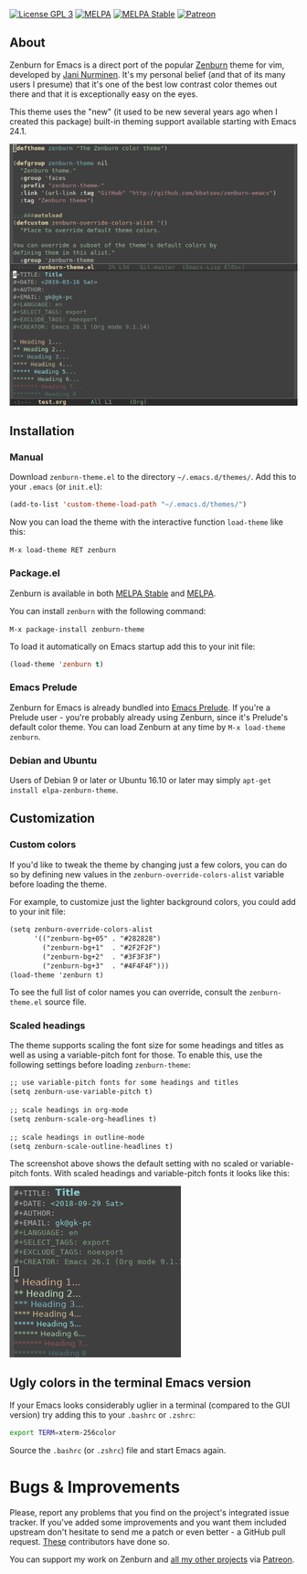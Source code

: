 [![License GPL 3][badge-license]](http://www.gnu.org/licenses/gpl-3.0.txt)
[![MELPA](http://melpa.org/packages/zenburn-theme-badge.svg)](http://melpa.org/#/zenburn-theme)
[![MELPA Stable](http://stable.melpa.org/packages/zenburn-theme-badge.svg)](http://stable.melpa.org/#/zenburn-theme)
[![Patreon](https://img.shields.io/badge/patreon-donate-orange.svg)](https://www.patreon.com/bbatsov)

## About

Zenburn for Emacs is a direct port of the popular
[Zenburn](http://kippura.org/zenburnpage/) theme for vim,
developed by [Jani Nurminen](https://github.com/jnurmine). It's my personal belief (and
that of its many users I presume) that it's one of the best low
contrast color themes out there and that it is exceptionally easy on
the eyes.

This theme uses the "new" (it used to be new several years ago when I
created this package) built-in theming support available starting with
Emacs 24.1.

![Overview screenshot](screenshots/overview.png)

## Installation

### Manual

Download `zenburn-theme.el` to the directory `~/.emacs.d/themes/`. Add this to your
`.emacs` (or `init.el`):

```lisp
(add-to-list 'custom-theme-load-path "~/.emacs.d/themes/")
```

Now you can load the theme with the interactive function `load-theme` like this:

`M-x load-theme RET zenburn`

### Package.el

Zenburn is available in both [MELPA Stable](http://stable.melpa.org)
and [MELPA](http://melpa.org).

You can install `zenburn` with the following command:

`M-x package-install zenburn-theme`

To load it automatically on Emacs startup add this to your init file:

```lisp
(load-theme 'zenburn t)
```

### Emacs Prelude

Zenburn for Emacs is already bundled into
[Emacs Prelude](https://github.com/bbatsov/prelude). If you're a
Prelude user - you're probably already using Zenburn, since it's
Prelude's default color theme. You can load Zenburn at any time by
`M-x load-theme zenburn`.

### Debian and Ubuntu

Users of Debian 9 or later or Ubuntu 16.10 or later may simply
`apt-get install elpa-zenburn-theme`.

## Customization

### Custom colors

If you'd like to tweak the theme by changing just a few colors, you can
do so by defining new values in the `zenburn-override-colors-alist`
variable before loading the theme.

For example, to customize just the lighter background colors, you could add
to your init file:

```elisp
(setq zenburn-override-colors-alist
      '(("zenburn-bg+05" . "#282828")
        ("zenburn-bg+1"  . "#2F2F2F")
        ("zenburn-bg+2"  . "#3F3F3F")
        ("zenburn-bg+3"  . "#4F4F4F")))
(load-theme 'zenburn t)
```

To see the full list of color names you can override, consult the
`zenburn-theme.el` source file.

### Scaled headings

The theme supports scaling the font size for some headings and titles as well
as using a variable-pitch font for those. To enable this, use the following
settings before loading `zenburn-theme`:

```elisp
;; use variable-pitch fonts for some headings and titles
(setq zenburn-use-variable-pitch t)

;; scale headings in org-mode
(setq zenburn-scale-org-headlines t)

;; scale headings in outline-mode
(setq zenburn-scale-outline-headlines t)
```

The screenshot above shows the default setting with no scaled or
variable-pitch fonts. With scaled headings and variable-pitch fonts it looks
like this:

![Scaled screenshot](screenshots/scaled.png)

## Ugly colors in the terminal Emacs version

If your Emacs looks considerably uglier in a terminal (compared to the
GUI version) try adding this to your `.bashrc` or `.zshrc`:

```bash
export TERM=xterm-256color
```

Source the `.bashrc` (or `.zshrc`) file and start Emacs again.

# Bugs & Improvements

Please, report any problems that you find on the project's integrated
issue tracker. If you've added some improvements and you want them
included upstream don't hesitate to send me a patch or even better - a
GitHub pull request. [These](https://github.com/bbatsov/zenburn-emacs/contributors)
contributors have done so.

You can support my work on Zenburn and [all my other projects](https://github.com/bbatsov)
via [Patreon](https://www.patreon.com/bbatsov).

[badge-license]: https://img.shields.io/badge/license-GPL_3-green.svg
